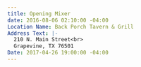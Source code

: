 ```yaml
---
title: Opening Mixer
date: 2016-08-06 02:10:00 -04:00
Location Name: Back Porch Tavern & Grill
Address Text: |-
  210 N. Main Street<br>
  Grapevine, TX 76501
Date: 2017-04-26 19:00:00 -04:00
---
```


